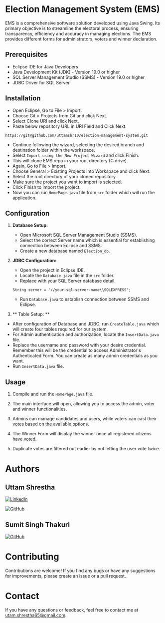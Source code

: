 # Election Management System (EMS)
EMS is a comprehensive software solution developed using Java Swing. Its primary objective is to streamline the electoral process, ensuring transparency, efficiency and accuracy in managing elections. 
The EMS provides different forms for administrators, voters and winner declaration.

## Prerequisites
- Eclipse IDE for Java Developers
- Java Development Kit (JDK) - Version 19.0 or higher
- SQL Server Management Studio (SSMS) - Version 19.0 or higher
- JDBC Driver for SQL Server

## Installation

- Open Eclipse, Go to File > Import.
- Choose Git > Projects from Git and click Next.
- Select Clone URI and click Next.
- Paste below repository URL in URI Field and Click Next.
```
https://git@github.com/uttamshr10/election-management-system.git
```
- Continue following the wizard, selecting the desired branch and destination folder within the workspace.
- Select `Import using the New Project Wizard` and click Finish.
- This will clone EMS repo in your root directory (C drive).
- Again, Go to File > Import.
- Choose General > Existing Projects into Workspace and click Next.
- Select the root directory of your cloned repository.
- Make sure the project you want to import is selected.
- Click Finish to import the project.
- Now you can run `HomePage.java` file from `src` folder which will run the application.

## Configuration

1. **Database Setup:**

   - Open Microsoft SQL Server Management Studio (SSMS).
   - Select the correct Server name which is essential for establishing connection between Eclipse and SSMS.
   - Create a new database named `Election_db`.

2. **JDBC Configuration:**

   - Open the project in Eclipse IDE.
   - Locate the `Database.java` file in the `src` folder.
   - Replace with your SQL Server database detail.
   ```
   String server = "//your-sql-server-name\\SQLEXPRESS";
   ```
   - Run `Database.java` to establish connection between SSMS and Eclipse.

3. ** Table Setup: **

  - After configuration of Database and JDBC, run `CreateTable.java` which will create four tables required for our system.
  - For Admin authentication and authorization, locate the `InsertData.java` file.
  - Replace the username and password with your desire credential. Remember this will be the credential to access Administrator's Authenticated Form. You can create as many admin credentials as you want.
  - Run `InsertData.java` file.

## Usage

1. Compile and run the `HomePage.java` file.

2. The main interface will open, allowing you to access the admin, voter and winner functionalities.

3. Admins can manage candidates and users, while voters can cast their votes based on the available options.

4. The Winner Form will display the winner once all registered citizens have voted.

5. Duplicate votes are filtered out earlier by not letting the user vote twice.


# Authors
## Uttam Shrestha
[![LinkedIn](https://img.shields.io/badge/-LinkedIn-blue?style=flat-square&logo=linkedin&logoColor=white)](https://www.linkedin.com/in/uttam-shrestha-b96032224/)
 
[![GitHub](https://img.shields.io/badge/GitHub-%23121011.svg?style=for-the-badge&logo=github&logoColor=white)](https://github.com/uttamshr10)


## Sumit Singh Thakuri
[![GitHub](https://img.shields.io/badge/GitHub-%23121011.svg?style=for-the-badge&logo=github&logoColor=white)](https://github.com/sumitsinghthakuri)




# Contributing

Contributions are welcome! If you find any bugs or have any suggestions for improvements, please create an issue or a pull request.

# Contact

If you have any questions or feedback, feel free to contact me at utam.shrestha65@gmail.com.
